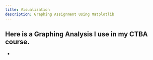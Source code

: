 ```yaml
---
title: Visualization
description: Graphing Assignment Using Matplotlib
---
```


Here is a Graphing Analysis I use in my CTBA course.
- 
- 
